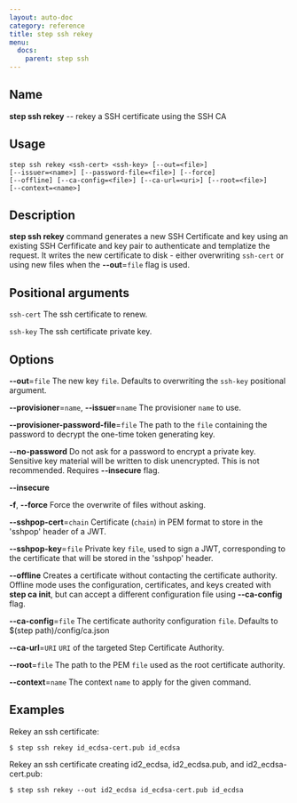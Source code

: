 ```yaml
---
layout: auto-doc
category: reference
title: step ssh rekey
menu:
  docs:
    parent: step ssh
---
```


## Name
**step ssh rekey** -- rekey a SSH certificate using the SSH CA

## Usage

```raw
step ssh rekey <ssh-cert> <ssh-key> [--out=<file>]
[--issuer=<name>] [--password-file=<file>] [--force]
[--offline] [--ca-config=<file>] [--ca-url=<uri>] [--root=<file>]
[--context=<name>]
```

## Description

**step ssh rekey** command generates a new SSH Certificate and key using
an existing SSH Cerfificate and key pair to authenticate and templatize the
request. It writes the new certificate to disk - either overwriting
`ssh-cert` or using new files when the **--out**=`file` flag is used.

## Positional arguments

`ssh-cert`
The ssh certificate to renew.

`ssh-key`
The ssh certificate private key.

## Options


**--out**=`file`
The new key `file`. Defaults to overwriting the `ssh-key` positional argument.

**--provisioner**=`name`, **--issuer**=`name`
The provisioner `name` to use.

**--provisioner-password-file**=`file`
The path to the `file` containing the password to decrypt the one-time token
      generating key.

**--no-password**
Do not ask for a password to encrypt a private key. Sensitive key material will
be written to disk unencrypted. This is not recommended. Requires **--insecure** flag.

**--insecure**


**-f**, **--force**
Force the overwrite of files without asking.

**--sshpop-cert**=`chain`
Certificate (`chain`) in PEM format to store in the 'sshpop' header of a JWT.

**--sshpop-key**=`file`
Private key `file`, used to sign a JWT, corresponding to the certificate that will
be stored in the 'sshpop' header.

**--offline**
Creates a certificate without contacting the certificate authority. Offline mode
uses the configuration, certificates, and keys created with **step ca init**,
but can accept a different configuration file using **--ca-config** flag.

**--ca-config**=`file`
The certificate authority configuration `file`. Defaults to
$(step path)/config/ca.json

**--ca-url**=`URI`
`URI` of the targeted Step Certificate Authority.

**--root**=`file`
The path to the PEM `file` used as the root certificate authority.

**--context**=`name`
The context `name` to apply for the given command.

## Examples

Rekey an ssh certificate:
```shell
$ step ssh rekey id_ecdsa-cert.pub id_ecdsa
```

Rekey an ssh certificate creating id2_ecdsa, id2_ecdsa.pub, and id2_ecdsa-cert.pub:
```shell
$ step ssh rekey --out id2_ecdsa id_ecdsa-cert.pub id_ecdsa
```

